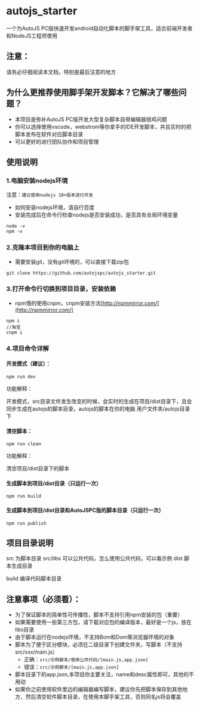 # autojs_starter
一个为AutoJS PC版快速开发android自动化脚本的脚手架工具，适合前端开发者和NodeJS工程师使用

## 注意：
请务必仔细阅读本文档，特别是最后注意的地方

## 为什么更推荐使用脚手架开发脚本？它解决了哪些问题？
- 本项目是弥补AutoJS PC版开发大型复杂脚本自带编辑器弱鸡问题
- 你可以选择使用vscode，webstrom等你拿手的IDE开发脚本，并且实时的把脚本发布在软件对应脚本目录
- 可以更好的进行团队协作和项目管理

## 使用说明

### 1.电脑安装nodejs环境
注意：`建议使用nodejs 10+版本进行开发`
- 如何安装nodejs环境，请自行百度
- 安装完成后在命令行检查nodejs是否安装成功，是否具有全局环境变量
```shell
node -v
npm -v
```

### 2.克隆本项目到你的电脑上

- 需要安装git，没有git环境的，可以直接下载zip包
```shell
git clone https://github.com/autojspc/autojs_starter.git
```

### 3.打开命令行切换到项目目录，安装依赖
- npm慢的使用cnpm，cnpm安装方法[http://npmmirror.com/](http://npmmirror.com/)

```shell
npm i 
//淘宝
cnpm i
```

### 4.项目命令详解
#### 开发模式（建议）：
```shell
npm run dev
```
功能解释：

开发模式，src目录文件发生改变的时候，会实时的生成在项目/dist目录下，且会同步生成在autojs的脚本目录，autojs的脚本在你的电脑 用户文件夹/autojs目录下


#### 清空脚本：
```shell
npm run clean
```
功能解释：

清空项目/dist目录下的脚本

#### 生成脚本到项目/dist目录（只运行一次）

```shell
npm run build
```

#### 生成脚本到项目/dist目录和AutoJSPC版的脚本目录（只运行一次）

```shell
npm run publish
```

## 项目目录说明

src 为脚本目录
src/libs 可以公共代码，怎么使用公共代码，可以看示例
dist 脚本生成目录

build 编译代码脚本目录


## 注意事项（必须看）：
- 为了保证脚本的简单性可传播性，脚本不支持引用npm安装的包（重要）
- 如果需要使用一些第三方包，请下载对应包的编译版本，最好是一个js，放在libs目录
- 由于脚本运行在nodejs环境，不支持Bom和Dom等浏览器环境的对象
- 脚本为了便于区分模块，必须在二级目录下创建文件夹，写脚本（不支持src/xxx/main.js）
    - 正确：`src/示例脚本/使用公共代码/[main.js,app.json]`
    - 错误：`src/示例脚本/[main.js,app.json]`
- 脚本目录下的app.json,本项目你主要关注，name和desc属性即可，其他的不用动
- 如果你之前使用软件里边的编辑器编写脚本，建议你先把脚本保存到其他地方，然后清空软件脚本目录，在使用本脚手架工具，否则同名js将会覆盖